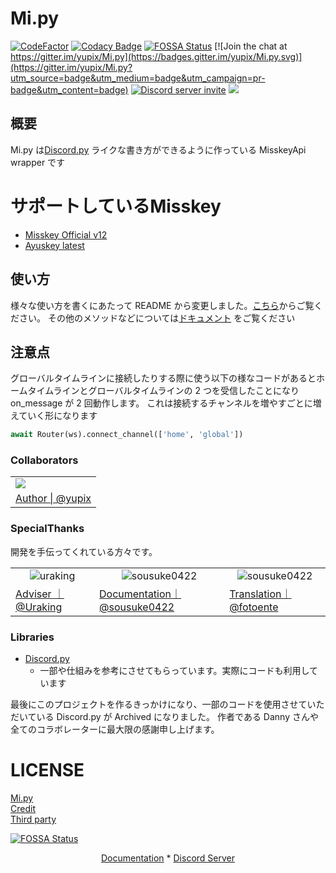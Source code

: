 # Mi.py

[![CodeFactor](https://www.codefactor.io/repository/github/yupix/mi.py/badge)](https://www.codefactor.io/repository/github/yupix/mi.py)
[![Codacy Badge](https://app.codacy.com/project/badge/Grade/f5acd9da804d4a11b031d36dbd398067)](https://www.codacy.com/gh/yupix/Mi.py/dashboard?utm_source=github.com&utm_medium=referral&utm_content=yupix/Mi.py&utm_campaign=Badge_Grade)
[![FOSSA Status](https://app.fossa.com/api/projects/git%2Bgithub.com%2Fyupix%2FMi.py.svg?type=shield)](https://app.fossa.com/projects/git%2Bgithub.com%2Fyupix%2FMi.py?ref=badge_shield)
[![Join the chat at https://gitter.im/yupix/Mi.py](https://badges.gitter.im/yupix/Mi.py.svg)](https://gitter.im/yupix/Mi.py?utm_source=badge&utm_medium=badge&utm_campaign=pr-badge&utm_content=badge)
<a href="https://discord.gg/CcT997U"><img src="https://img.shields.io/discord/530299114387406860?style=flat-square&color=5865f2&logo=discord&logoColor=ffffff&label=discord" alt="Discord server invite" /></a>
<a><img src="https://img.shields.io/github/commit-activity/w/yupix/Mi.py"></a>

## 概要

Mi.py は[Discord.py](https://github.com/Rapptz/discord.py)
ライクな書き方ができるように作っている MisskeyApi wrapper です

# サポートしているMisskey

- [Misskey Official v12](https://github.com/misskey-dev/misskey)
- [Ayuskey latest](https://gtihub.com/teamblackcrystal/misskey)

## 使い方

様々な使い方を書くにあたって README から変更しました。[こちら](examples)からご覧ください。 その他のメソッドなどについては[ドキュメント](https://yupix.github.io/Mi.py) をご覧ください

## 注意点

グローバルタイムラインに接続したりする際に使う以下の様なコードがあるとホームタイムラインとグローバルタイムラインの 2 つを受信したことになり on_message が 2 回動作します。 これは接続するチャンネルを増やすごとに増えていく形になります

```python
await Router(ws).connect_channel(['home', 'global'])
```

### Collaborators

<table>
    <tr>
        <td><img src="https://avatars.githubusercontent.com/u/50538210?s=120&v=4"></img></td>
    </tr>
    <tr>
        <td align="center"><a href="https://github.com/yupix">Author | @yupix</a></td>
    </tr>
</table>

### SpecialThanks

開発を手伝ってくれている方々です。
<table>
    <tr>
        <td align="center">
            <img src="https://avatars.githubusercontent.com/u/26793720?s=120&v=4" alt="uraking"/>
        </td>
        <td align="center">
            <img src="https://avatars.githubusercontent.com/u/33174568?s=120&v=4" alt="sousuke0422"/>
        </td>
        <td align="center">
            <img src="https://avatars.githubusercontent.com/u/96478337?s=120&v=4" alt="sousuke0422"/>
        </td>
    </tr>
    <tr>
        <td><a href="https://github.com/Uraking-Github">Adviser  ｜ @Uraking</a></td>
        <td><a href="https://github.com/sousuke0422"> Documentation｜ @sousuke0422</a></td>
        <td><a href="https://github.com/fotoente"> Translation｜ @fotoente</a></td>
    </tr>
</table>

### Libraries

- [Discord.py](https://github.com/Rapptz/discord.py)
    - 一部や仕組みを参考にさせてもらっています。実際にコードも利用しています

最後にこのプロジェクトを作るきっかけになり、一部のコードを使用させていただいている Discord.py が Archived になりました。 作者である Danny さんや全てのコラボレーターに最大限の感謝申し上げます。

# LICENSE

[Mi.py](https://github.com/yupix/Mi.py/blob/master/LICENSE.md)  
[Credit](https://github.com/yupix/Mi.py/blob/master/COPYING.md)  
[Third party](https://github.com/yupix/Mi.py/blob/master/LICENSE/ThirdPartyLicense.md)

[![FOSSA Status](https://app.fossa.com/api/projects/git%2Bgithub.com%2Fyupix%2FMi.py.svg?type=large)](https://app.fossa.com/projects/git%2Bgithub.com%2Fyupix%2FMi.py?ref=badge_large)

<p align="center">
    <a href="https://yupix.github.io/Mi.py/en">Documentation</a>
    *
    <a href="https://discord.gg/CcT997U">Discord Server</a>
</p>

